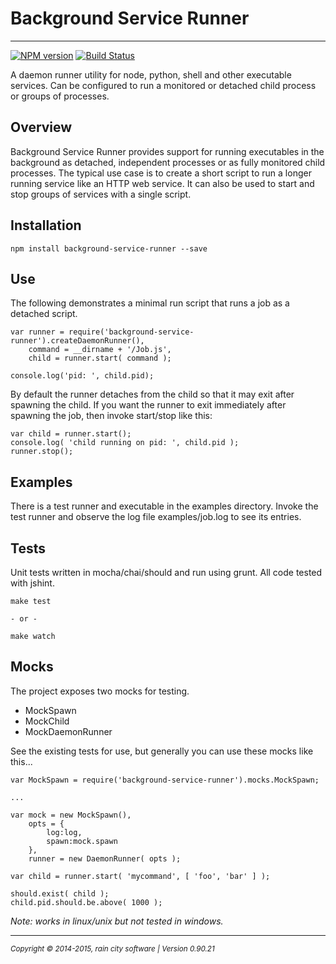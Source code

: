 # Background Service Runner
- - -

[![NPM version](https://badge.fury.io/js/background-service-runner.svg)](http://badge.fury.io/js/background-service-runner)
[![Build Status](https://travis-ci.org/darrylwest/background-service-runner.svg?branch=develop)](https://travis-ci.org/darrylwest/background-service-runner)

A daemon runner utility for node, python, shell and other executable services.  Can be configured to run a monitored or detached child process or groups of processes.

## Overview

Background Service Runner provides support for running executables in the background as detached, independent processes or as fully monitored child processes.  The typical use case is to create a short script to run a longer running service like an HTTP web service.  It can also be used to start and stop groups of services with a single script.

## Installation

	npm install background-service-runner --save

## Use

The following demonstrates a minimal run script that runs a job as a detached script.

    var runner = require('background-service-runner').createDaemonRunner(),
        command = __dirname + '/Job.js',
        child = runner.start( command );
        
    console.log('pid: ', child.pid);
    
By default the runner detaches from the child so that it may exit after spawning the child.  If you want the runner to exit immediately after spawning the job, then invoke start/stop like this:

	var child = runner.start();
	console.log( 'child running on pid: ', child.pid );
	runner.stop();

## Examples

There is a test runner and executable in the examples directory.  Invoke the test runner and observe the log file examples/job.log to see its entries.

## Tests

Unit tests written in mocha/chai/should and run using grunt.  All code tested with jshint.  

	make test
	
	- or -
	
	make watch
	
## Mocks

The project exposes two mocks for testing.

* MockSpawn
* MockChild
* MockDaemonRunner

See the existing tests for use, but generally you can use these mocks like this...

	var MockSpawn = require('background-service-runner').mocks.MockSpawn;
	
	...
	
	var mock = new MockSpawn(),
		opts = {
			log:log,
			spawn:mock.spawn
		},
		runner = new DaemonRunner( opts );
		
	var child = runner.start( 'mycommand', [ 'foo', 'bar' ] );
	
	should.exist( child );
	child.pid.should.be.above( 1000 );
	
	

_Note: works in linux/unix but not tested in windows._

- - -
<p><small><em>Copyright © 2014-2015, rain city software | Version 0.90.21</em></small></p>
